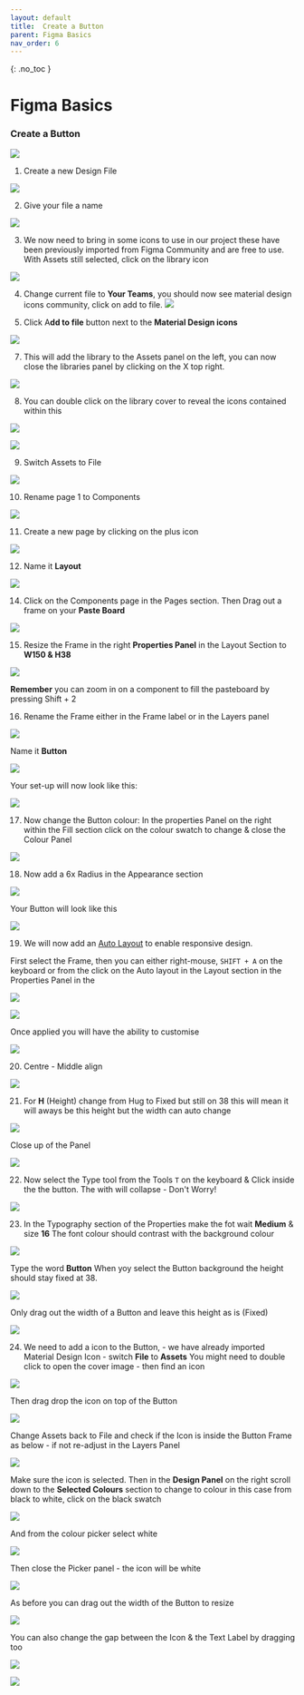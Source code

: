 ```yaml
---
layout: default
title:  Create a Button
parent: Figma Basics
nav_order: 6
---
```


{: .no_toc }

# Figma Basics

### Create a Button

![](../images/Figma_Button_2024/)


1. Create a new Design File

![](../images/Figma_Button_2024/img_21.png)


2. Give your file a name

![](../images/Figma_Button_2024/img_11.png)


3. We now need to bring in some icons to use in our project these have been previously imported from Figma Community and are free to use. With Assets still selected, click on the library icon

![](../images/Figma_Button_2024/img_12.png)


4. Change current file to **Your Teams**, you should now see material design icons community, click on add to file.
![](../images/Figma_Button_2024/img_13.png)


51. Click A**dd to file** button next to the **Material Design icons**

![](../images/Figma_Button_2024/img_14.png)


7. This will add the library to the Assets panel on the left, you can now close the libraries panel by clicking on the X top right.

![](../images/Figma_Button_2024/img_15.png)


8. You can double click on the library cover to reveal the icons contained within this

![](../images/Figma_Button_2024/img_16.png)


![](../images/Figma_Button_2024/img_22.png)


9. Switch Assets to File

![](../images/Figma_Button_2024/img_4.png)


10. Rename page 1 to Components

![](../images/Figma_Button_2024/img_17.png)


11. Create a new page by clicking on the plus icon

![](../images/Figma_Button_2024/img_18.png)


12. Name it **Layout**

![](../images/Figma_Button_2024/img_18.png)


14. Click on the Components page in the Pages section. Then Drag out a frame on your **Paste Board**

![](../images/Figma_Button_2024/img_2.png)


15. Resize the Frame in the right **Properties Panel** in the Layout 
Section to **W150 & H38** 


![](../images/Figma_Button_2024/img_9.png)


 **Remember** you can zoom in on a component to fill the pasteboard by pressing Shift + 2

16. Rename the Frame either in the Frame label or in the Layers panel


![](../images/Figma_Button_2024/comp_p_Frame.png)

Name it **Button**

![](../images/Figma_Button_2024/new_name_button.png)


Your set-up will now look like this:

![](../images/Figma_Button_2024/comp_button_name.png)


17. Now change the Button colour: In the properties Panel on the right within the Fill section click on the colour swatch to change & close the Colour Panel

![](../images/Figma_Button_2024/button_colour.png)


18. Now add a 6x Radius in the Appearance section

![](../images/Figma_Button_2024/radius_2.png)

Your Button will look like this

![](../images/Figma_Button_2024/radius_1.png)

19. We will now add an [Auto Layout](https://help.figma.com/hc/en-us/articles/5731482952599-Add-auto-layout-to-a-design) to enable responsive design.

First select the Frame, then you can either right-mouse, `SHIFT + A` on the keyboard or from the click on the Auto layout in the Layout section in the Properties Panel in the 

![](../images/Figma_Button_2024/A_Layout_panel.png)


![](../images/Figma_Button_2024/auto_layout.png)

Once applied you will have the ability to customise 

![](../images/Figma_Button_2024/button_after_hug.png)

20. Centre - Middle align

![](../images/Figma_Button_2024/layout_panel_2.png)

21. For **H** (Height) change from Hug to Fixed but still on 38 this will mean it will aways be this height but the width can auto change

![](../images/Figma_Button_2024/layout_panel_3.png)

Close up of the Panel

![](../images/Figma_Button_2024/layout_panel_4.png)

22. Now select the Type tool from the Tools `T` on the keyboard & Click inside the the button. The with will collapse - Don't Worry!

![](../images/Figma_Button_2024/Label_1.png)

23. In the Typography section of the Properties make the fot wait **Medium** & size **16** The font colour should contrast with the background colour

![](../images/Figma_Button_2024/Label_3.png)

Type the word **Button** When yoy select the Button background the height should stay fixed at 38.

![](../images/Figma_Button_2024/Label_5.png)

Only drag out the width of a Button and leave this height as is (Fixed)

![](../images/Figma_Button_2024/drag_out_Button.png)

24. We need to add a icon to the Button, - we have already imported Material Design Icon -  switch **File** to **Assets** You might need to double click to open the cover image - then find an icon


![](../images/Figma_Button_2024/icon_1.png)

Then drag drop the icon on top of the Button

![](../images/Figma_Button_2024/icon_3.png)

Change Assets back to File and check if the Icon is inside the Button Frame as below - if not re-adjust in the Layers Panel

![](../images/Figma_Button_2024/icon_4.png)

Make sure the icon is selected. Then in the **Design Panel** on the right scroll down to the **Selected Colours** section to change to colour in this case from black to white, click on the black swatch

![](../images/Figma_Button_2024/icon_5.png)

And from the colour picker select white 

![](../images/Figma_Button_2024/icon_6.png)

Then close the Picker panel - the icon will be white

![](../images/Figma_Button_2024/icon_7.png)                                      

As before you can drag out the width of the Button to resize

![](../images/Figma_Button_2024/icon_8.png)  

You can also change the gap between the Icon & the Text Label by dragging too

![](../images/Figma_Button_2024/icon_9.png)


![](../images/Figma_Button_2024/icon_10.png)  